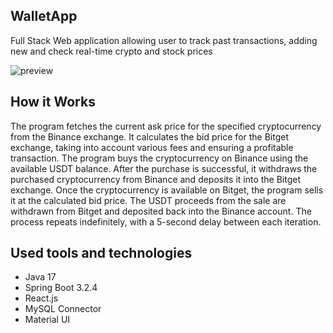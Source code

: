  <h2>WalletApp</h2>
 
 <p>Full Stack Web application allowing user to track past transactions, adding new and check real-time crypto and stock prices </p>

![preview](https://github.com/kubicaaaa/WalletApp/assets/136459875/0d6b9962-56c3-4b60-a293-6511f67893dc)


<h2>How it Works</h2>

<p>The program fetches the current ask price for the specified cryptocurrency from the Binance exchange. It calculates the bid price for the Bitget exchange, taking into account various fees and ensuring a profitable transaction. The program buys the cryptocurrency on Binance using the available USDT balance. After the purchase is successful, it withdraws the purchased cryptocurrency from Binance and deposits it into the Bitget exchange. Once the cryptocurrency is available on Bitget, the program sells it at the calculated bid price. The USDT proceeds from the sale are withdrawn from Bitget and deposited back into the Binance account. The process repeats indefinitely, with a 5-second delay between each iteration.</p>


<h2>Used tools and technologies</h2>

<ul>
  <li>Java 17</li>
  <li>Spring Boot 3.2.4</li>
  <li>React.js</li>
  <li>MySQL Connector</li>
  <li>Material UI</li>
</ul>
